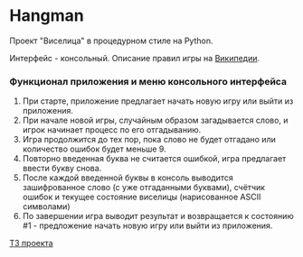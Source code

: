 # Hangman
<p>Проект "Виселица" в процедурном стиле на Python.</p>

Интерфейс - консольный. Описание правил игры на [Википедии](https://ru.wikipedia.org/wiki/%D0%92%D0%B8%D1%81%D0%B5%D0%BB%D0%B8%D1%86%D0%B0_(%D0%B8%D0%B3%D1%80%D0%B0)).

### Функционал приложения и меню консольного интерфейса
1. При старте, приложение предлагает начать новую игру или выйти из приложения.
2. При начале новой игры, случайным образом загадывается слово, и игрок начинает процесс по его отгадыванию.
3. Игра продолжится до тех пор, пока слово не будет отгадано или количество ошибок будет меньше 9.
4. Повторно введенная буква не считается ошибкой, игра предлагает ввести букву снова.
5. После каждой введенной буквы в консоль выводится зашифрованное слово (с уже отгаданными буквами), счётчик ошибок и текущее состояние виселицы (нарисованное ASCII символами)
6. По завершении игра выводит результат и возвращается к состоянию #1 - предложение начать новую игру или выйти из приложения.

[ТЗ проекта](https://github.com/zhukovsd/java-backend-learning-course/tree/main/Projects/Hangman) 
